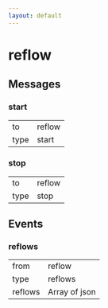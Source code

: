 ```yaml
---
layout: default
---
```


# reflow #

## Messages ##

### start ###

<table>

<tr>
<td>to</td>
<td>reflow</td>
</tr>

<tr>
<td>type</td>
<td>start</td>
</tr>

</table>

### stop ###

<table>

<tr>
<td>to</td>
<td>reflow</td>
</tr>

<tr>
<td>type</td>
<td>stop</td>
</tr>

</table>

## Events ##

### reflows ###

<table>

<tr>
<td>from</td>
<td>reflow</td>
</tr>

<tr>
<td>type</td>
<td>reflows</td>
</tr>

<tr>
<td>reflows</td>
<td>Array of json</td>
</tr>

</table>
